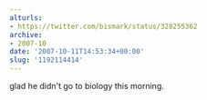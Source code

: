 ```yaml
---
alturls:
- https://twitter.com/bismark/status/328255362
archive:
- 2007-10
date: '2007-10-11T14:53:34+00:00'
slug: '1192114414'
---
```


glad he didn't go to biology this morning.

